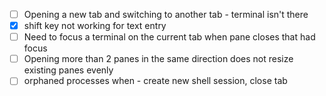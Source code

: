- [ ] Opening a new tab and switching to another tab - terminal isn't there
- [x] shift key not working for text entry
- [ ] Need to focus a terminal on the current tab when pane closes that had focus
- [ ] Opening more than 2 panes in the same direction does not resize existing panes evenly
- [ ] orphaned processes when - create new shell session, close tab